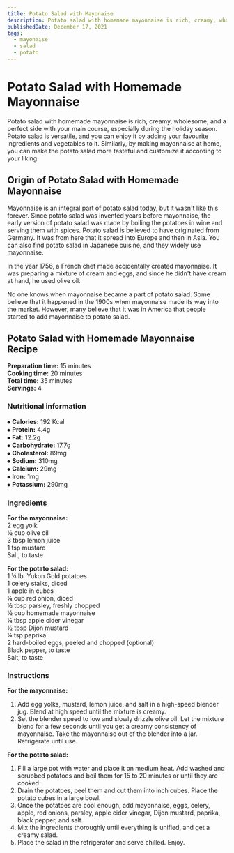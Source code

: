 ```yaml
---
title: Potato Salad with Mayonaise
description: Potato salad with homemade mayonnaise is rich, creamy, wholesome, and a perfect side with your main course.
publishedDate: December 17, 2021
tags:
  - mayonaise
  - salad
  - potato
---
```


# Potato Salad with Homemade Mayonnaise

Potato salad with homemade mayonnaise is rich, creamy, wholesome, and a perfect side with your main course, especially during the holiday season. Potato salad is versatile, and you can enjoy it by adding your favourite ingredients and vegetables to it. Similarly, by making mayonnaise at home, you can make the potato salad more tasteful and customize it according to your liking.

## Origin of Potato Salad with Homemade Mayonnaise

Mayonnaise is an integral part of potato salad today, but it wasn&#39;t like this forever. Since potato salad was invented years before mayonnaise, the early version of potato salad was made by boiling the potatoes in wine and serving them with spices. Potato salad is believed to have originated from Germany. It was from here that it spread into Europe and then in Asia. You can also find potato salad in Japanese cuisine, and they widely use mayonnaise.

In the year 1756, a French chef made accidentally created mayonnaise. It was preparing a mixture of cream and eggs, and since he didn&#39;t have cream at hand, he used olive oil.

No one knows when mayonnaise became a part of potato salad. Some believe that it happened in the 1900s when mayonnaise made its way into the market. However, many believe that it was in America that people started to add mayonnaise to potato salad.

## Potato Salad with Homemade Mayonnaise Recipe

**Preparation time:** 15 minutes  
**Cooking time:** 20 minutes  
**Total time:** 35 minutes  
**Servings:** 4

### Nutritional information

⦁ **Calories:** 192 Kcal  
⦁ **Protein:** 4.4g  
⦁ **Fat:** 12.2g  
⦁ **Carbohydrate:** 17.7g  
⦁ **Cholesterol:** 89mg  
⦁ **Sodium:** 310mg  
⦁ **Calcium:** 29mg  
⦁ **Iron:** 1mg  
⦁ **Potassium:** 290mg

### Ingredients

**For the mayonnaise:**  
2 egg yolk  
½ cup olive oil  
3 tbsp lemon juice  
1 tsp mustard  
Salt, to taste

**For the potato salad:**  
1 ¼ lb. Yukon Gold potatoes  
1 celery stalks, diced  
1 apple in cubes  
¼ cup red onion, diced  
½ tbsp parsley, freshly chopped  
½ cup homemade mayonnaise  
¼ tbsp apple cider vinegar  
½ tbsp Dijon mustard  
¼ tsp paprika  
2 hard-boiled eggs, peeled and chopped (optional)  
Black pepper, to taste  
Salt, to taste

### Instructions

**For the mayonnaise:**

1. Add egg yolks, mustard, lemon juice, and salt in a high-speed blender jug. Blend at high speed until the mixture is creamy.
2. Set the blender speed to low and slowly drizzle olive oil. Let the mixture blend for a few seconds until you get a creamy consistency of mayonnaise. Take the mayonnaise out of the blender into a jar. Refrigerate until use.

**For the potato salad:**

1. Fill a large pot with water and place it on medium heat. Add washed and scrubbed potatoes and boil them for 15 to 20 minutes or until they are cooked.
2. Drain the potatoes, peel them and cut them into inch cubes. Place the potato cubes in a large bowl.
3. Once the potatoes are cool enough, add mayonnaise, eggs, celery, apple, red onions, parsley, apple cider vinegar, Dijon mustard, paprika, black pepper, and salt.
4. Mix the ingredients thoroughly until everything is unified, and get a creamy salad.
5. Place the salad in the refrigerator and serve chilled. Enjoy.
